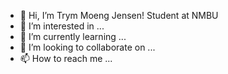 - 👋 Hi, I’m Trym Moeng Jensen! Student at NMBU 
- 👀 I’m interested in ...
- 🌱 I’m currently learning ...
- 💞️ I’m looking to collaborate on ...
- 📫 How to reach me ...

<!---
Trymjen/Trymjen is a ✨ special ✨ repository because its `README.md` (this file) appears on your GitHub profile.
You can click the Preview link to take a look at your changes.
--->
